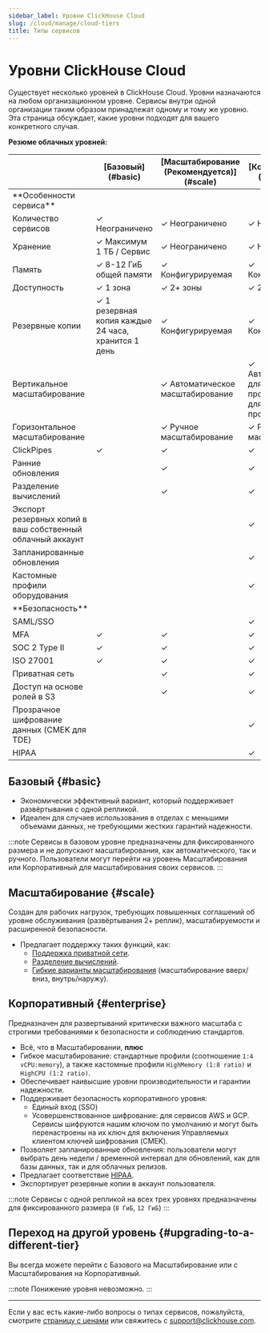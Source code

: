```yaml
---
sidebar_label: Уровни ClickHouse Cloud
slug: /cloud/manage/cloud-tiers
title: Типы сервисов
---
```



# Уровни ClickHouse Cloud

Существует несколько уровней в ClickHouse Cloud. 
Уровни назначаются на любом организационном уровне. Сервисы внутри одной организации таким образом принадлежат одному и тому же уровню.
Эта страница обсуждает, какие уровни подходят для вашего конкретного случая.

**Резюме облачных уровней:**

<table><thead>
  <tr>
    <th></th>
    <th>[Базовый](#basic)</th>
    <th>[Масштабирование (Рекомендуется)](#scale)</th>
    <th>[Корпоративный](#enterprise)</th>
  </tr></thead>
<tbody>
  <tr>
    <td>**Особенности сервиса**</td>
    <td colspan="3"></td>
  </tr>
  <tr>
    <td>Количество сервисов</td>
    <td>✓ Неограничено</td>
    <td>✓ Неограничено</td>
    <td>✓ Неограничено</td>
  </tr>
  <tr>
    <td>Хранение</td>
    <td>✓ Максимум 1 ТБ / Сервис</td>
    <td>✓ Неограничено</td>
    <td>✓ Неограничено</td>
  </tr>
  <tr>
    <td>Память</td>
    <td>✓ 8-12 ГиБ общей памяти</td>
    <td>✓ Конфигурируемая</td>
    <td>✓ Конфигурируемая</td>
  </tr>
  <tr>
    <td>Доступность</td>
    <td>✓ 1 зона</td>
    <td>✓ 2+ зоны</td>
    <td>✓ 2+ зоны</td>
  </tr>
  <tr>
    <td>Резервные копии</td>
    <td>✓ 1 резервная копия каждые 24 часа, хранится 1 день</td>
    <td>✓ Конфигурируемая</td>
    <td>✓ Конфигурируемая</td>
  </tr>
  <tr>
    <td>Вертикальное масштабирование</td>
    <td></td>
    <td>✓ Автоматическое масштабирование</td>
    <td>✓ Автоматическое для стандартных профилей, ручное для кастомных профилей</td>
  </tr>
  <tr>
    <td>Горизонтальное масштабирование</td>
    <td></td>
    <td>✓ Ручное масштабирование</td>
    <td>✓ Ручное масштабирование</td>
  </tr>
  <tr>
    <td>ClickPipes</td>
    <td>✓</td>
    <td>✓</td>
    <td>✓</td>
  </tr>
  <tr>
    <td>Ранние обновления</td>
    <td></td>
    <td>✓</td>
    <td>✓</td>
  </tr>
  <tr>
    <td>Разделение вычислений</td>
    <td></td>
    <td>✓</td>
    <td>✓</td>
  </tr>
  <tr>
    <td>Экспорт резервных копий в ваш собственный облачный аккаунт</td>
    <td></td>
    <td></td>
    <td>✓</td>
  </tr>
  <tr>
    <td>Запланированные обновления</td>
    <td></td>
    <td></td>
    <td>✓</td>
  </tr>
  <tr>
    <td>Кастомные профили оборудования</td>
    <td></td>
    <td></td>
    <td>✓</td>
  </tr>
  <tr>
    <td>**Безопасность**</td>
    <td colspan="3"></td>
  </tr>
  <tr>
    <td>SAML/SSO</td>
    <td></td>
    <td></td>
    <td>✓</td>
  </tr>
  <tr>
    <td>MFA</td>
    <td>✓</td>
    <td>✓</td>
    <td>✓</td>
  </tr>
  <tr>
    <td>SOC 2 Type II</td>
    <td>✓</td>
    <td>✓</td>
    <td>✓</td>
  </tr>
  <tr>
    <td>ISO 27001</td>
    <td>✓</td>
    <td>✓</td>
    <td>✓</td>
  </tr>
  <tr>
    <td>Приватная сеть</td>
    <td></td>
    <td>✓</td>
    <td>✓</td>
  </tr>
  <tr>
    <td>Доступ на основе ролей в S3</td>
    <td></td>
    <td>✓</td>
    <td>✓</td>
  </tr>
  <tr>
    <td>Прозрачное шифрование данных (CMEK для TDE)</td>
    <td></td>
    <td></td>
    <td>✓</td>
  </tr>
  <tr>
    <td>HIPAA</td>
    <td></td>
    <td></td>
    <td>✓</td>
  </tr>
</tbody></table>

## Базовый {#basic}

- Экономически эффективный вариант, который поддерживает развёртывания с одной репликой.
- Идеален для случаев использования в отделах с меньшими объемами данных, не требующими жестких гарантий надежности.

:::note
Сервисы в базовом уровне предназначены для фиксированного размера и не допускают масштабирования, как автоматического, так и ручного. 
Пользователи могут перейти на уровень Масштабирования или Корпоративный для масштабирования своих сервисов.
:::

## Масштабирование {#scale}

Создан для рабочих нагрузок, требующих повышенных соглашений об уровне обслуживания (развёртывания 2+ реплик), масштабируемости и расширенной безопасности.

- Предлагает поддержку таких функций, как: 
  - [Поддержка приватной сети](../security/private-link-overview.md).
  - [Разделение вычислений](../reference/warehouses#what-is-compute-compute-separation).
  - [Гибкие варианты масштабирования](../manage/scaling.md) (масштабирование вверх/вниз, внутрь/наружу).

## Корпоративный {#enterprise}

Предназначен для развертываний критически важного масштаба с строгими требованиями к безопасности и соблюдению стандартов.

- Всё, что в Масштабировании, **плюс**
- Гибкое масштабирование: стандартные профили (соотношение `1:4 vCPU:memory`), а также кастомные профили `HighMemory (1:8 ratio)` и `HighCPU (1:2 ratio)`.
- Обеспечивает наивысшие уровни производительности и гарантии надежности.
- Поддерживает безопасность корпоративного уровня:
  - Единый вход (SSO)
  - Усовершенствованное шифрование: для сервисов AWS и GCP. Сервисы шифруются нашим ключом по умолчанию и могут быть перенастроены на их ключ для включения Управляемых клиентом ключей шифрования (CMEK).
- Позволяет запланированные обновления: пользователи могут выбрать день недели / временной интервал для обновлений, как для базы данных, так и для облачных релизов.  
- Предлагает соответствие [HIPAA](../security/compliance-overview.md/#hipaa-since-2024).
- Экспортирует резервные копии в аккаунт пользователя.

:::note 
Сервисы с одной репликой на всех трех уровнях предназначены для фиксированного размера (`8 ГиБ`, `12 ГиБ`)
:::

## Переход на другой уровень {#upgrading-to-a-different-tier}

Вы всегда можете перейти с Базового на Масштабирование или с Масштабирования на Корпоративный.

:::note
Понижение уровня невозможно.
:::

---

Если у вас есть какие-либо вопросы о типах сервисов, пожалуйста, смотрите [страницу с ценами](https://clickhouse.com/pricing) или свяжитесь с support@clickhouse.com.
